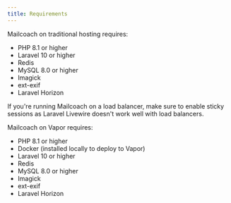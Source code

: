 ```yaml
---
title: Requirements
---
```


Mailcoach on traditional hosting requires:

- PHP 8.1 or higher
- Laravel 10 or higher
- Redis
- MySQL 8.0 or higher
- Imagick
- ext-exif
- Laravel Horizon

If you're running Mailcoach on a load balancer, make sure to enable sticky sessions as Laravel Livewire doesn't work well with load balancers.

Mailcoach on Vapor requires:

- PHP 8.1 or higher
- Docker (installed locally to deploy to Vapor)
- Laravel 10 or higher
- Redis
- MySQL 8.0 or higher
- Imagick
- ext-exif
- Laravel Horizon


